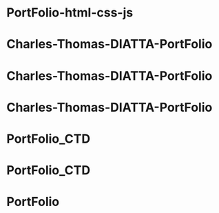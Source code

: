 ﻿# PortFolio-html-css-js
# Charles-Thomas-DIATTA-PortFolio
# Charles-Thomas-DIATTA-PortFolio
# Charles-Thomas-DIATTA-PortFolio
# PortFolio_CTD
# PortFolio_CTD
# PortFolio
